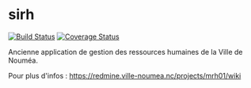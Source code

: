 # sirh

[![Build Status](https://travis-ci.org/DSI-Ville-Noumea/sirh.svg?branch=master)](https://travis-ci.org/DSI-Ville-Noumea/sirh) [![Coverage Status](https://coveralls.io/repos/github/DSI-Ville-Noumea/sirh/badge.svg)](https://coveralls.io/github/DSI-Ville-Noumea/sirh)


Ancienne application de gestion des ressources humaines de la Ville de Nouméa.

Pour plus d'infos : https://redmine.ville-noumea.nc/projects/mrh01/wiki
